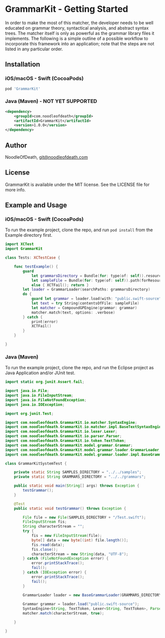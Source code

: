 # GrammarKit - Getting Started

In order to make the most of this matcher, the developer needs to be well educated on grammar theory, syntactical analysis, and abstract syntax trees. The matcher itself is only as powerful as the grammar library files it implements. The following is a simple outline of a possible workflow to incorporate this framework into an application; note that the steps are not listed in any particular order.

## Installation

### iOS/macOS - Swift (CocoaPods)

```ruby
pod 'GrammarKit'
```

### Java (Maven) - NOT YET SUPPORTED

```xml  
<dependency>
	<groupId>com.noodleofdeath</groupId>
	<artifactId>GrammarKit</artifactId>
	<version>1.0.0</version>
</dependency>
```

## Author

NoodleOfDeath, git@noodleofdeath.com

## License

GrammarKit is available under the MIT license. See the LICENSE file for more info.

## Example and Usage

### iOS/macOS - Swift (CocoaPods)

To run the example project, clone the repo, and run `pod install` from the Example directory first.

```swift
import XCTest
import GrammarKit

class Tests: XCTestCase {

    func testExample() {
        guard
            let grammarsDirectory = Bundle(for: type(of: self)).resourcePath?.ns.appendingPathComponent("grammars"),
            let sampleFile = Bundle(for: type(of: self)).path(forResource: "samples/Test", ofType: "swift")
            else { XCTFail(); return }
        let loader = GrammarLoader(searchPaths: grammarsDirectory)
        do {
            guard let grammar = loader.load(with: "public.swift-source") else { XCTFail(); return }
            let text = try String(contentsOfFile: sampleFile)
            let matcher = CompoundGPEngine(grammar: grammar)
            matcher.match(text, options: .verbose)
        } catch {
            print(error)
            XCTFail()
        }
    }

}
```

### Java (Maven)

To run the example project, clone the repo, and run the Eclipse project as Java Application and/or JUnit test.

```java
import static org.junit.Assert.fail;

import java.io.File;
import java.io.FileInputStream;
import java.io.FileNotFoundException;
import java.io.IOException;

import org.junit.Test;

import com.noodleofdeath.GrammarKit.io.matcher.SyntaxEngine;
import com.noodleofdeath.GrammarKit.io.matcher.impl.BaseTextSyntaxEngine;
import com.noodleofdeath.GrammarKit.io.lexer.Lexer;
import com.noodleofdeath.GrammarKit.io.parser.Parser;
import com.noodleofdeath.GrammarKit.io.token.TextToken;
import com.noodleofdeath.GrammarKit.model.grammar.Grammar;
import com.noodleofdeath.GrammarKit.model.grammar.loader.GrammarLoader;
import com.noodleofdeath.GrammarKit.model.grammar.loader.impl.BaseGrammarLoader;

class GrammarKitSystemTest {

	private static String SAMPLES_DIRECTORY = "../../samples";
	private static String GRAMMARS_DIRECTORY = "../../grammars";

	public static void main(String[] args) throws Exception {
		testGrammar();
	}

	@Test
	public static void testGrammar() throws Exception {

		File file = new File(SAMPLES_DIRECTORY + "/Test.swift");
		FileInputStream fis;
		String characterStream = "";
		try {
			fis = new FileInputStream(file);
			byte[] data = new byte[(int) file.length()];
			fis.read(data);
			fis.close();
			characterStream = new String(data, "UTF-8");
		} catch (FileNotFoundException error) {
			error.printStackTrace();
			fail();
		} catch (IOException error) {
			error.printStackTrace();
			fail();
		}

		GrammarLoader loader = new BaseGrammarLoader(GRAMMARS_DIRECTORY);
		
		Grammar grammar = loader.load("public.swift-source");
		SyntaxEngine<String, TextToken, Lexer<String, TextToken>, Parser<String, TextToken>> matcher = new BaseTextSyntaxEngine(grammar);
		matcher.match(characterStream, true);

	}

}
```

